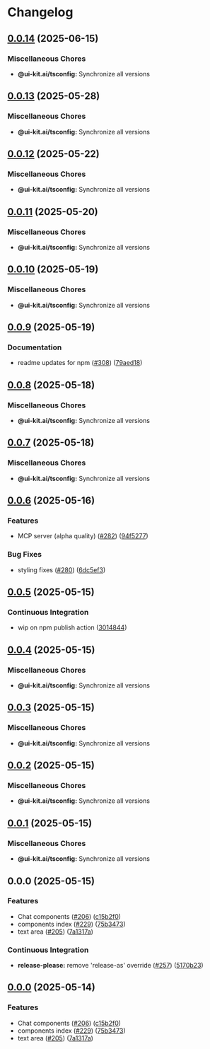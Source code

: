# Changelog

## [0.0.14](https://github.com/alex-mcgovern/ui-kit.ai/compare/@ui-kit.ai/tsconfig@v0.0.13...@ui-kit.ai/tsconfig@v0.0.14) (2025-06-15)


### Miscellaneous Chores

* **@ui-kit.ai/tsconfig:** Synchronize all versions

## [0.0.13](https://github.com/alex-mcgovern/ui-kit.ai/compare/@ui-kit.ai/tsconfig@v0.0.12...@ui-kit.ai/tsconfig@v0.0.13) (2025-05-28)


### Miscellaneous Chores

* **@ui-kit.ai/tsconfig:** Synchronize all versions

## [0.0.12](https://github.com/alex-mcgovern/ui-kit.ai/compare/@ui-kit.ai/tsconfig@v0.0.11...@ui-kit.ai/tsconfig@v0.0.12) (2025-05-22)


### Miscellaneous Chores

* **@ui-kit.ai/tsconfig:** Synchronize all versions

## [0.0.11](https://github.com/alex-mcgovern/ui-kit.ai/compare/@ui-kit.ai/tsconfig@v0.0.10...@ui-kit.ai/tsconfig@v0.0.11) (2025-05-20)


### Miscellaneous Chores

* **@ui-kit.ai/tsconfig:** Synchronize all versions

## [0.0.10](https://github.com/alex-mcgovern/ui-kit.ai/compare/@ui-kit.ai/tsconfig@v0.0.9...@ui-kit.ai/tsconfig@v0.0.10) (2025-05-19)


### Miscellaneous Chores

* **@ui-kit.ai/tsconfig:** Synchronize all versions

## [0.0.9](https://github.com/alex-mcgovern/ui-kit.ai/compare/@ui-kit.ai/tsconfig@v0.0.8...@ui-kit.ai/tsconfig@v0.0.9) (2025-05-19)


### Documentation

* readme updates for npm ([#308](https://github.com/alex-mcgovern/ui-kit.ai/issues/308)) ([79aed18](https://github.com/alex-mcgovern/ui-kit.ai/commit/79aed186b2eb89e483da5f147c0db9596a349949))

## [0.0.8](https://github.com/alex-mcgovern/ui-kit.ai/compare/@ui-kit.ai/tsconfig@v0.0.7...@ui-kit.ai/tsconfig@v0.0.8) (2025-05-18)


### Miscellaneous Chores

* **@ui-kit.ai/tsconfig:** Synchronize all versions

## [0.0.7](https://github.com/alex-mcgovern/ui-kit.ai/compare/@ui-kit.ai/tsconfig@v0.0.6...@ui-kit.ai/tsconfig@v0.0.7) (2025-05-18)


### Miscellaneous Chores

* **@ui-kit.ai/tsconfig:** Synchronize all versions

## [0.0.6](https://github.com/alex-mcgovern/ui-kit.ai/compare/@ui-kit.ai/tsconfig@v0.0.5...@ui-kit.ai/tsconfig@v0.0.6) (2025-05-16)


### Features

* MCP server (alpha quality) ([#282](https://github.com/alex-mcgovern/ui-kit.ai/issues/282)) ([94f5277](https://github.com/alex-mcgovern/ui-kit.ai/commit/94f527783562e26f8a0b6c2e502ea6755c104fc6))


### Bug Fixes

* styling fixes ([#280](https://github.com/alex-mcgovern/ui-kit.ai/issues/280)) ([6dc5ef3](https://github.com/alex-mcgovern/ui-kit.ai/commit/6dc5ef3a733a9a40e559d91626e285c43ee2c13c))

## [0.0.5](https://github.com/alex-mcgovern/ui-kit.ai/compare/@ui-kit.ai/tsconfig@v0.0.4...@ui-kit.ai/tsconfig@v0.0.5) (2025-05-15)


### Continuous Integration

* wip on npm publish action ([3014844](https://github.com/alex-mcgovern/ui-kit.ai/commit/301484489287eb14713b16a28fba686e5c5040eb))

## [0.0.4](https://github.com/alex-mcgovern/ui-kit.ai/compare/@ui-kit.ai/tsconfig@v0.0.3...@ui-kit.ai/tsconfig@v0.0.4) (2025-05-15)


### Miscellaneous Chores

* **@ui-kit.ai/tsconfig:** Synchronize all versions

## [0.0.3](https://github.com/alex-mcgovern/ui-kit.ai/compare/@ui-kit.ai/tsconfig@v0.0.2...@ui-kit.ai/tsconfig@v0.0.3) (2025-05-15)


### Miscellaneous Chores

* **@ui-kit.ai/tsconfig:** Synchronize all versions

## [0.0.2](https://github.com/alex-mcgovern/ui-kit.ai/compare/@ui-kit.ai/tsconfig@v0.0.1...@ui-kit.ai/tsconfig@v0.0.2) (2025-05-15)


### Miscellaneous Chores

* **@ui-kit.ai/tsconfig:** Synchronize all versions

## [0.0.1](https://github.com/alex-mcgovern/ui-kit.ai/compare/@ui-kit.ai/tsconfig@v0.0.0...@ui-kit.ai/tsconfig@v0.0.1) (2025-05-15)


### Miscellaneous Chores

* **@ui-kit.ai/tsconfig:** Synchronize all versions

## 0.0.0 (2025-05-15)


### Features

* Chat components ([#206](https://github.com/alex-mcgovern/ui-kit.ai/issues/206)) ([c15b2f0](https://github.com/alex-mcgovern/ui-kit.ai/commit/c15b2f0df4dbd0c4123a08504704804689511259))
* components index ([#229](https://github.com/alex-mcgovern/ui-kit.ai/issues/229)) ([75b3473](https://github.com/alex-mcgovern/ui-kit.ai/commit/75b3473f3639dffc0901eeb0735492abeb293161))
* text area ([#205](https://github.com/alex-mcgovern/ui-kit.ai/issues/205)) ([7a1317a](https://github.com/alex-mcgovern/ui-kit.ai/commit/7a1317a9b9a7b997e97ab59c60c16f78bedf9724))


### Continuous Integration

* **release-please:** remove 'release-as' override ([#257](https://github.com/alex-mcgovern/ui-kit.ai/issues/257)) ([5170b23](https://github.com/alex-mcgovern/ui-kit.ai/commit/5170b236357566805253a8cfa35c5d57995e49a7))

## [0.0.0](https://github.com/alex-mcgovern/ui-kit.ai/compare/@ui-kit.ai/tsconfig-v0.0.0-alpha.3...@ui-kit.ai/tsconfig@v0.0.0) (2025-05-14)


### Features

* Chat components ([#206](https://github.com/alex-mcgovern/ui-kit.ai/issues/206)) ([c15b2f0](https://github.com/alex-mcgovern/ui-kit.ai/commit/c15b2f0df4dbd0c4123a08504704804689511259))
* components index ([#229](https://github.com/alex-mcgovern/ui-kit.ai/issues/229)) ([75b3473](https://github.com/alex-mcgovern/ui-kit.ai/commit/75b3473f3639dffc0901eeb0735492abeb293161))
* text area ([#205](https://github.com/alex-mcgovern/ui-kit.ai/issues/205)) ([7a1317a](https://github.com/alex-mcgovern/ui-kit.ai/commit/7a1317a9b9a7b997e97ab59c60c16f78bedf9724))
